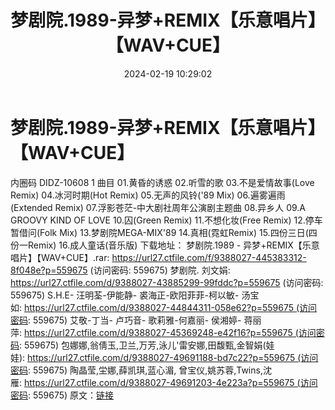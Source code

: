 ﻿---
title: 梦剧院.1989-异梦+REMIX【乐意唱片】【WAV+CUE】
date: 2024-02-19 10:29:02
categories: WAV车载音乐、镜像
tags: 华语中文
---
# 梦剧院.1989-异梦+REMIX【乐意唱片】【WAV+CUE】

内圈码 DIDZ-10608 1
曲目
01.黄昏的诱惑
02.听雪的歌
03.不是爱情故事(Love Remix)
04.冰河时期(Hot Remix)
05.无声的风铃('89 Mix)
06.遍雾遍雨(Extended Remix)
07.浮影苍茫-中大剧社周年公演剧主题曲
08.异乡人
09.A GROOVY KIND OF LOVE
10.囚(Green Remix)
11.不想化妆(Free Remix)
12.停车暂借问(Folk Mix)
13.梦剧院MEGA-MIX'89
14.真相(霓虹Remix)
15.四份三日(四份一Remix)
16.成人童话(音乐版)
下载地址：
梦剧院.1989 - 异梦+REMIX【乐意唱片】【WAV+CUE】.rar: https://url27.ctfile.com/f/9388027-445383312-8f048e?p=559675
(访问密码: 559675)
梦剧院. 刘文娟: https://url27.ctfile.com/d/9388027-43885299-99fddc?p=559675
(访问密码: 559675)
S.H.E- 汪明荃-伊能静- 裘海正-欧阳菲菲-柯以敏- 汤宝如: https://url27.ctfile.com/d/9388027-44844311-058e62?p=559675 (访问密码:
559675)
艾敬-丁当- 卢巧音- 歌莉雅-何嘉丽- 侯湘婷- 蒋丽萍: https://url27.ctfile.com/d/9388027-45369248-e42f16?p=559675 (访问密码:
559675)
包娜娜,翁倩玉,卫兰,万芳,泳儿'雷安娜,田馥甄,金智娟(娃娃): https://url27.ctfile.com/d/9388027-49691188-bd7c22?p=559675 (访问密码:
559675)
陶晶莹,坣娜,薛凯琪,蓝心湄, 曾宝仪,姚苏蓉,Twins,沈雁: https://url27.ctfile.com/d/9388027-49691203-4e223a?p=559675 (访问密码:
559675)
原文：[链接](https://blog.sina.com.cn/s/blog_1647c7e76010314hb.html)